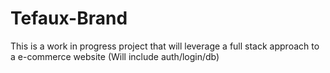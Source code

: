 # Tefaux-Brand

This is a work in progress project that will leverage a full stack approach to a e-commerce website (Will include auth/login/db)